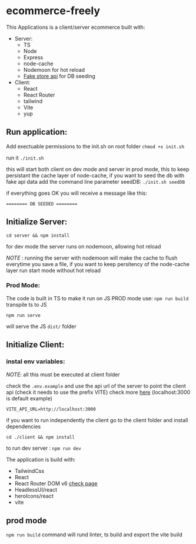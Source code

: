 # ecommerce-freely

This Applications is a client/server ecommerce built with:

- Server:
  - TS
  - Node
  - Express
  - node-cache
  - Nodemoon for hot reload
  - [Fake store api](<(https://fakestoreapi.com/products)>) for DB seeding
- Client:
  - React
  - React Router
  - tailwind
  - Vite
  - yup

## Run application:

Add exectuable permissions to the init.sh on root folder
`chmod +x init.sh`

run it
`./init.sh`

this will start both client on dev mode and server in prod mode, this to keep persistant the cache layer of node-cache, if you want to seed the db with fake api data add the command line parameter seedDB:
`./init.sh seedDB`

if everything goes OK you will receive a message like this:

`======== DB SEEDED ========`

## Initialize Server:

`cd server && npm install`

for dev mode the server runs on nodemoon, allowing hot reload

_NOTE_ : running the server with nodemoon will make the cache to flush everytime you save a file, if you want to keep persitency of the node-cache layer run start mode without hot reload

### Prod Mode:

The code is built in TS to make it run on JS PROD mode use:
`npm run build`
transpile ts to JS

`npm run serve`

will serve the JS `dist/` folder

## Initialize Client:

### instal env variables:

_NOTE_: all this must be executed at client folder

check the `.env.example` and use the api url of the server to point the client api (check it needs to use the prefix VITE) check more [here](https://vitejs.dev/guide/env-and-mode)
(localhost:3000 is default example)

```
VITE_API_URL=http://localhost:3000
```

if you want to run independently the client go to the client folder and install dependencies

`cd ./client && npm install`

to run dev server :
`npm run dev`

The application is build with:

- TailwindCss
- React
- React Router DOM v6 [check page](https://reactrouter.com/en/main)
- HeadlessUI/react
- heroIcons/react
- vite

## prod mode

`npm run build` command will rund linter, ts build and export the vite build
